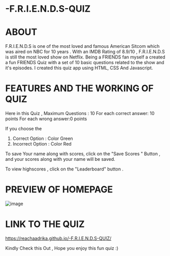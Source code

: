 # -F.R.I.E.N.D.S-QUIZ

# ABOUT 

F.R.I.E.N.D.S is one of the most loved and famous American Sitcom which was aired on NBC for 10 years .
With an IMDB Rating of 8.9/10 , F.R.I.E.N.D.S is still the most loved show on Netflix.
Being a FRIENDS fan myself a created a fun FRIENDS Quiz with a set of 10 basic questions related to the show and it's episodes.
I created this quiz app using HTML, CSS And Javascript.

# FEATURES AND THE WORKING OF QUIZ 

Here in this Quiz ,
Maximum Questions : 10
For each correct answer: 10 points 
For each wrong answer:0 points 

If you choose the 
 1. Correct Option : Color Green 
 2. Incorrect Option : Color Red 

To save Your name along with scores, click on the "Save Scores " Button , and your scores along with your name will be saved.

To view highscores , click on the "Leaderboard" button .

# PREVIEW OF HOMEPAGE

![image](https://user-images.githubusercontent.com/64789514/110167264-85446180-7e1b-11eb-9e12-f6994ac0f174.png)

# LINK TO THE QUIZ 

https://reachaadrika.github.io/-F.R.I.E.N.D.S-QUIZ/

Kindly Check this Out , Hope you enjoy this fun quiz :)



